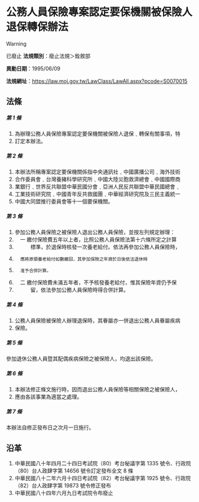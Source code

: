 # 公務人員保險專案認定要保機關被保險人退保轉保辦法


> [!WARNING]
> 已廢止
**法規類別**：廢止法規＞銓敘部

**異動日期**：1995/06/09  

**法規網址**：https://law.moj.gov.tw/LawClass/LawAll.aspx?pcode=S0070015



## 法條
##### 第 1 條
1. 為辦理公務人員保險專案認定要保機關被保險人退保﹑轉保有關事項，特
1. 訂定本辦法。

##### 第 2 條
1. 本辦法所稱專案認定要保機關係指中央通訊社﹑中國廣播公司﹑海外技術
1. 合作委員會﹑台灣養豬科學研究所﹑中國大陸災胞救濟總會﹑中國國際商
1. 業銀行﹑世界反共聯盟中華民國分會﹑亞洲人民反共聯盟中華民國總會﹑
1. 工業技術研究院﹑中國青年反共救國團﹑中華經濟研究院及三民主義統一
1. 中國大同盟推行委員會等十一個要保機關。

##### 第 3 條
1. 參加公務人員保險之被保險人退出公務人員保險，並按左列規定辦理：
1. 　一  繳付保險費五年以上者，比照公務人員保險法第十六條所定之計算
1. 　　　標準，於退保時核發一次養老給付。依法再參加公務人員保險時，
1.       應將原領養老給付如數繳回，其參加保險之年資於日後依法退休時
1.       准予合併計算。
1. 　二  繳付保險費未滿五年者，不予核發養老給付，惟其保險年資仍予保
1. 　　　留，依法參加公務人員保險時得合併計算。

##### 第 4 條
1. 公務人員保險被保險人辦理退保時，其眷屬亦一併退出公務人員眷屬疾病
1. 保險。

##### 第 5 條
參加退休公務人員暨其配偶疾病保險之被保險人，均退出該保險。

##### 第 6 條
1. 本辦法修正條文施行時，因而退出公務人員保險等相關保險之被保險人，
1. 應由各該事業為適當之處理。

##### 第 7 條
本辦法自修正發布日之次月一日施行。

## 沿革
1. 中華民國八十年四月二十四日考試院（80）考台秘議字第 1335 號令、行政院（80）台人政肆字第 14656  號令訂定發布全文 8  條
1. 中華民國八十二年六月十四日考試院（82）考台秘議字第 1925 號令、行政院（82）台人政肆字第 19873  號令修正發布
1. 中華民國八十四年六月九日考試院令布廢止
